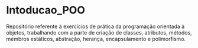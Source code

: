 # Intoducao_POO

Repositório referente à exercícios de prática da programação orientada à objetos, trabalhando com a parte de criação de classes, atributos, métodos, membros estáticos, abstração, herança, encapsulamento e polimorfismo. 
